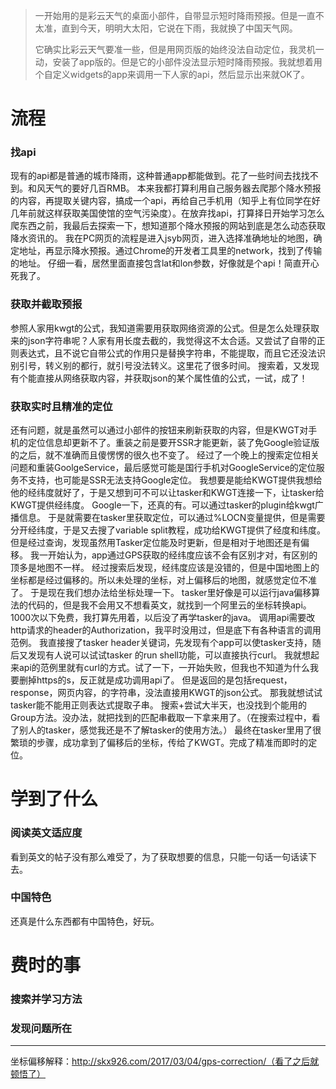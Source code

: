 > 一开始用的是彩云天气的桌面小部件，自带显示短时降雨预报。但是一直不太准，直到今天，明明大太阳，它说在下雨，我就换了中国天气网。  
> 
> 它确实比彩云天气要准一些，但是用网页版的始终没法自动定位，我灵机一动，安装了app版的。但是它的小部件没法显示短时降雨预报。我就想着用个自定义widgets的app来调用一下人家的api，然后显示出来就OK了。  
> 

# 流程
### 找api
现有的api都是普通的城市降雨，这种普通app都能做到。花了一些时间去找找不到。和风天气的要好几百RMB。
本来我都打算利用自己服务器去爬那个降水预报的内容，再提取关键内容，搞成一个api，再给自己手机用（知乎上有位同学在好几年前就这样获取美国使馆的空气污染度）。在放弃找api，打算择日开始学习怎么爬东西之前，我最后去探索一下，想知道那个降水预报的网站到底是怎么动态获取降水资讯的。
我在PC网页的流程是进入jsyb网页，进入选择准确地址的地图，确定地址，再显示降水预报。通过Chrome的开发者工具里的network，找到了传输的地址。
仔细一看，居然里面直接包含lat和lon参数，好像就是个api！简直开心死我了。
### 获取并截取预报
参照人家用kwgt的公式，我知道需要用获取网络资源的公式。但是怎么处理获取来的json字符串呢？人家有用长度去截的，我觉得这不太合适。又尝试了自带的正则表达式，且不说它自带公式的作用只是替换字符串，不能提取，而且它还没法识别引号，转义别的都行，就引号没法转义。这里花了很多时间。
搜索着，又发现有个能直接从网络获取内容，并获取json的某个属性值的公式，一试，成了！
### 获取实时且精准的定位
还有问题，就是虽然可以通过小部件的按钮来刷新获取的内容，但是KWGT对手机的定位信息却更新不了。重装之前是要开SSR才能更新，装了免Google验证版的之后，就不准确而且傻愣愣的很久也不变了。
经过了一个晚上的搜索定位相关问题和重装GoolgeService，最后感觉可能是国行手机对GoogleService的定位服务不支持，也可能是SSR无法支持Google定位。
我想要是能给KWGT提供我想给他的经纬度就好了，于是又想到可不可以让tasker和KWGT连接一下，让tasker给KWGT提供经纬度。
Google一下，还真的有。可以通过tasker的plugin给kwgt广播信息。
于是就需要在tasker里获取定位，可以通过%LOCN变量提供，但是需要分开经纬度，于是又去搜了variable split教程，成功给KWGT提供了经度和纬度。
但是经过查询，发现虽然用Tasker定位能及时更新，但是相对于地图还是有偏移。
我一开始认为，app通过GPS获取的经纬度应该不会有区别才对，有区别的顶多是地图不一样。
经过搜索后发现，经纬度应该是没错的，但是中国地图上的坐标都是经过偏移的。所以未处理的坐标，对上偏移后的地图，就感觉定位不准了。
于是现在我们想办法给坐标处理一下。
tasker里好像是可以运行java偏移算法的代码的，但是我不会用又不想看英文，就找到一个阿里云的坐标转换api。1000次以下免费，我打算先用着，以后没了再学tasker的java。
调用api需要改http请求的header的Authorization，我平时没用过，但是底下有各种语言的调用范例。
我直接搜了tasker header关键词，先发现有个app可以使tasker支持，随后又发现有人说可以试试tasker 的run shell功能，可以直接执行curl。
我就想起来api的范例里就有curl的方式。试了一下，一开始失败，但我也不知道为什么我要删掉https的s，反正就是成功调用api了。
但是返回的是包括request，response，网页内容，的字符串，没法直接用KWGT的json公式。
那我就想试试tasker能不能用正则表达式提取子串。
搜索+尝试大半天，也没找到个能用的Group方法。没办法，就把找到的匹配串截取一下拿来用了。（在搜索过程中，看了别人的tasker，感觉我还是不了解tasker的使用方法。）
最终在tasker里用了很繁琐的步骤，成功拿到了偏移后的坐标，传给了KWGT。完成了精准而即时的定位。

# 学到了什么
### 阅读英文适应度
看到英文的帖子没有那么难受了，为了获取想要的信息，只能一句话一句话读下去。
### 中国特色
还真是什么东西都有中国特色，好玩。

# 费时的事
### 搜索并学习方法
### 发现问题所在

----------
坐标偏移解释：http://skx926.com/2017/03/04/gps-correction/（看了之后就顿悟了）

